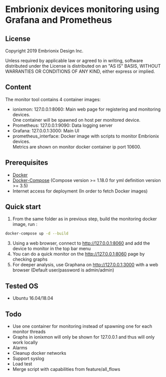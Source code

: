 # Embrionix devices monitoring using Grafana and Prometheus

## License
Copyright 2019 Embrionix Design Inc.

Unless required by applicable law or agreed to in writing, software
distributed under the License is distributed on an "AS IS" BASIS,
WITHOUT WARRANTIES OR CONDITIONS OF ANY KIND, either express or implied.

## Content
The monitor tool contains 4 container images:
* ionixmon: 127.0.0.1:8060: Main web page for registering and monitoring devices.  
One container will be spawned on host per monitored device.
* Prometheus: 127.0.0.1:9090: Data logging server
* Grafana: 127.0.0.1:3000: Main UI
* prometheus_interface: Docker image with scripts to monitor Embrionix devices.  
Metrics are shown on monitor docker container ip port 10600.

## Prerequisites
* [Docker](https://www.docker.com/products/docker-desktop)
* [Docker-Compose](https://docs.docker.com/compose/install/) (Compose version >= 1.18.0 for yml definition version >= 3.5)
* Internet access for deployment (In order to fetch Docker images)	

## Quick start
1. From the same folder as in previous step, build the monitoring docker image, run :
```bash
docker-compose up -d --build
```
3. Using a web browser, connect to http://127.0.0.1:8060 and add the device to monitor in the top bar menu
1. You can do a quick monitor on the http://127.0.0.1:8060 page by checking graphs
1. For deeper analysis, use Graphana on http://127.0.0.1:3000 with a web browser (Default user/password is admin/admin)

## Tested OS
* Ubuntu 16.04/18.04

## Todo
* Use one container for monitoring instead of spawning one for each monitor threads
* Graphs in ionixmon will only be shown for 127.0.0.1 and thus will only work locally
* Alarms
* Cleanup docker networks
* Support syslog
* Load test
* Merge script with capabilities from feature/all_flows
